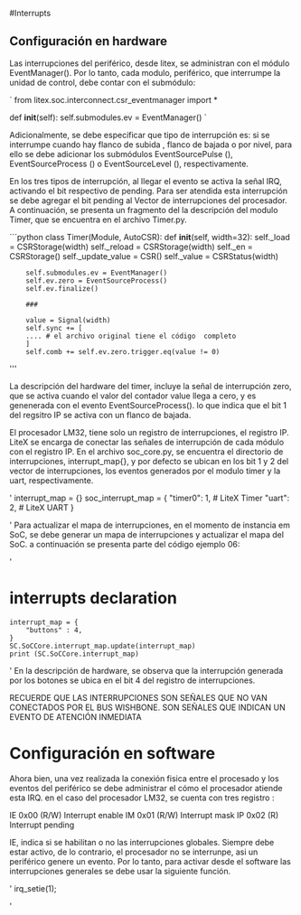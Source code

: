#Interrupts

## Configuración en hardware

Las interrupciones del periférico, desde litex, se administran con el módulo EventManager(). Por lo tanto, cada modulo, periférico, que interrumpe la unidad de control, debe contar con el submódulo:

`
  from litex.soc.interconnect.csr_eventmanager import *


  def __init__(self):
        self.submodules.ev = EventManager()
`

Adicionalmente, se debe especificar que tipo de interrupción es: si se interrumpe cuando hay flanco de subida , flanco de bajada o por nivel, para ello se debe adicionar los submódulos  EventSourcePulse (), EventSourceProcess () o EventSourceLevel (), respectivamente.

En los tres tipos de interrupción, al llegar el evento se activa la señal IRQ, activando el bit respectivo de pending. Para ser atendida esta interrupción se debe agregar el bit pending al Vector de interrupciones del procesador. A continuación, se presenta un fragmento del la descripción del modulo Timer, que se encuentra en el archivo Timer.py.

´´´python
class Timer(Module, AutoCSR):
    def __init__(self, width=32):
        self._load = CSRStorage(width)
        self._reload = CSRStorage(width)
        self._en = CSRStorage()
        self._update_value = CSR()
        self._value = CSRStatus(width)

        self.submodules.ev = EventManager()
        self.ev.zero = EventSourceProcess()
        self.ev.finalize()

        ###

        value = Signal(width)
        self.sync += [
        .... # el archivo original tiene el código  completo
        ]
        self.comb += self.ev.zero.trigger.eq(value != 0)

'''

La descripción del hardware del timer, incluye la señal de interrupción zero, que se activa cuando el valor del contador value llega a cero, y es genenerada con el evento
EventSourceProcess(). lo que indica que el bit 1 del regsitro IP se activa con un flanco de bajada.

El procesador LM32, tiene solo un registro de interrupciones, el registro IP. LiteX se encarga de conectar las señales de interrupción de cada módulo  con el registro IP. En el archivo soc_core.py, se encuentra el directorio de interrupciones, interrupt_map{}, y por defecto se ubican en los bit 1 y 2 del vector de interrupciones, los eventos generados por el modulo timer y la uart, respectivamente.

'
    interrupt_map = {}
    soc_interrupt_map = {
        "timer0": 1, # LiteX Timer
        "uart":   2, # LiteX UART
    }

'
Para actualizar el mapa de interrupciones,  en el momento de instancia em SoC, se debe generar un mapa de interrupciones y actualizar el mapa del SoC. a continuación se presenta parte del código ejemplo 06:

'
# interrupts declaration
    interrupt_map = {
        "buttons" : 4,
    }
    SC.SoCCore.interrupt_map.update(interrupt_map)
    print (SC.SoCCore.interrupt_map)

'
En la descripción de hardware, se observa que la interrupción generada por los botones se ubica en el bit 4 del registro de interrupciones.


RECUERDE QUE LAS INTERRUPCIONES SON SEÑALES  QUE NO VAN CONECTADOS POR EL BUS WISHBONE. SON SEÑALES QUE INDICAN UN EVENTO DE ATENCIÓN INMEDIATA

# Configuración en software

Ahora bien, una vez realizada la conexión fisica entre el procesado y los eventos del periférico se debe administrar el cómo el procesador atiende esta IRQ.
en el caso del procesador LM32, se cuenta con tres registro :

IE  0x00 (R/W) Interrupt enable
IM  0x01 (R/W) Interrupt mask
IP  0x02 (R)   Interrupt pending

IE, indica si se  habilitan o no las interrupciones globales. Siempre debe estar activo, de lo contrario, el procesador no se interrunpe, asi un periférico genere un evento. Por lo tanto, para activar desde el software las interrupciones generales  se debe usar la siguiente función.

' 	irq_setie(1);

'
